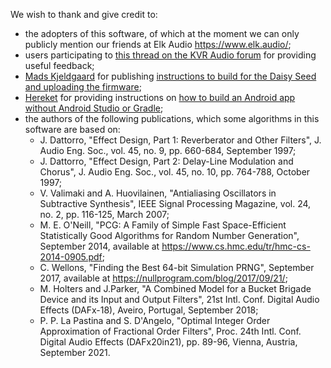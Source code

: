 We wish to thank and give credit to:
- the adopters of this software, of which at the moment we can only publicly mention our friends at Elk Audio <https://www.elk.audio/>;
- users participating to [this thread on the KVR Audio forum](https://www.kvraudio.com/forum/viewtopic.php?f=33&t=589519) for providing useful feedback;
- [Mads Kjeldgaard](https://madskjeldgaard.dk/) for publishing [instructions to build for the Daisy Seed and uploading the firmware](https://madskjeldgaard.dk/posts/daisy-setup/);
- [Hereket](https://hereket.github.io/) for providing instructions on [how to build an Android app without Android Studio or Gradle](https://hereket.github.io/posts/android_from_command_line/);
- the authors of the following publications, which some algorithms in this software are based on:
  - J. Dattorro, "Effect Design, Part 1: Reverberator and Other Filters", J. Audio Eng. Soc., vol. 45, no. 9, pp. 660-684, September 1997;
  - J. Dattorro, "Effect Design, Part 2: Delay-Line Modulation and Chorus", J. Audio Eng. Soc., vol. 45, no. 10, pp. 764-788, October 1997;
  - V. Valimaki and A. Huovilainen, "Antialiasing Oscillators in Subtractive Synthesis", IEEE Signal Processing Magazine, vol. 24, no. 2, pp. 116-125, March 2007;
  - M. E. O'Neill, "PCG: A Family of Simple Fast Space-Efficient Statistically Good Algorithms for Random Number Generation", September 2014, available at <https://www.cs.hmc.edu/tr/hmc-cs-2014-0905.pdf>;
  - C. Wellons, "Finding the Best 64-bit Simulation PRNG", September 2017, available at <https://nullprogram.com/blog/2017/09/21/>;
  - M. Holters and J.Parker, "A Combined Model for a Bucket Brigade Device and its Input and Output Filters", 21st Intl. Conf. Digital Audio Effects (DAFx-18), Aveiro, Portugal, September 2018;
  - P. P. La Pastina and S. D'Angelo, "Optimal Integer Order Approximation of Fractional Order Filters", Proc. 24th Intl. Conf. Digital Audio Effects (DAFx20in21), pp. 89-96, Vienna, Austria, September 2021.
